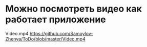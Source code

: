 # Можно посмотреть видео как работает приложение
Video.mp4
https://github.com/Samoylov-Zhenya/ToDo/blob/master/Video.mp4
